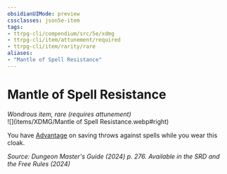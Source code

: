 ```yaml
---
obsidianUIMode: preview
cssclasses: json5e-item
tags:
- ttrpg-cli/compendium/src/5e/xdmg
- ttrpg-cli/item/attunement/required
- ttrpg-cli/item/rarity/rare
aliases: 
- "Mantle of Spell Resistance"
---
```

# Mantle of Spell Resistance
*Wondrous item, rare (requires attunement)*  
![](items/XDMG/Mantle of Spell Resistance.webp#right)


You have [Advantage](/3-Mechanics/CLI/variant-rules/advantage-xphb.md) on saving throws against spells while you wear this cloak.

*Source: Dungeon Master's Guide (2024) p. 276. Available in the <span title='Systems Reference Document (5.2)'>SRD</span> and the Free Rules (2024)*